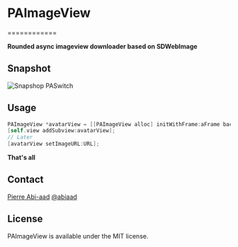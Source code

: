 # PAImageView
============

**Rounded async imageview downloader based on SDWebImage**

## Snapshot

![Snapshop PASwitch](https://raw.github.com/abiaad/paimageview/master/snapshot.gif)

## Usage

```objective-c
PAImageView *avatarView = [[PAImageView alloc] initWithFrame:aFrame backgroundProgressColor:[UIColor whiteColor] progressColor:[UIColor lightGrayColor]];
[self.view addSubview:avatarView];
// Later
[avatarView setImageURL:URL];
```

**That's all**

## Contact

[Pierre Abi-aad](http://github.com/abiaad)
[@abiaad](https://twitter.com/abiaad)

## License

PAImageView is available under the MIT license.
